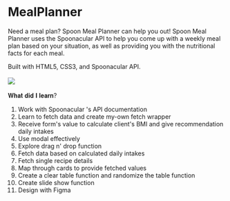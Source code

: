 # MealPlanner

Need a meal plan? Spoon Meal Planner can help you out! Spoon Meal Planner uses the Spoonacular API to help you come up with a weekly meal plan based on your situation, as well as providing you with the nutritional facts for each meal. 

Built with HTML5, CSS3, and Spoonacular API.
<br>
<br>
<img src="https://i.imgur.com/YVem665.png" />
<br>
<br>
𝐖𝐡𝐚𝐭 𝐝𝐢𝐝 𝐈 𝐥𝐞𝐚𝐫𝐧?
1. Work with Spoonacular 's API documentation
2. Learn to fetch data and create my-own fetch wrapper
3. Receive form's value to calculate client's BMI and give recommendation daily intakes
4. Use modal effectively
5. Explore drag n' drop function 
6. Fetch data based on calculated daily intakes
7. Fetch single recipe details
8. Map through cards to provide fetched values
9. Create a clear table function and randomize the table function
10. Create slide show function
11. Design with Figma
